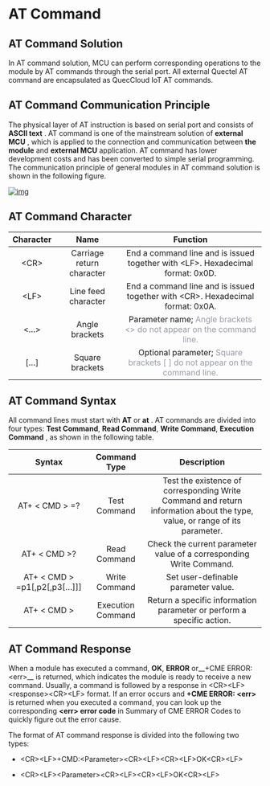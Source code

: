 # AT Command 

## __AT Command Solution__ 

In AT command solution, MCU can perform corresponding operations to the module by AT commands through the serial port. All external Quectel AT command are encapsulated as QuecCloud IoT AT commands. 

## __AT Command Communication Principle__

The physical layer of AT instruction is based on serial port and consists of  __ASCII text__ . AT command is one of the mainstream solution of __external MCU__ , which is applied to the connection and communication between __the module__ and __external MCU__ application. AT command has lower development costs and has been converted to simple serial programming. The communication principle of general modules in AT command solution is shown in the following figure.


<a data-fancybox title="img" href="/en/deviceDevelop/cellular/speediness/resource/AT/Speediness-AT-27.png">![img](/en/deviceDevelop/cellular/speediness/resource/AT/Speediness-AT-27.png)</a>


## __AT Command Character__


| Character |           Name            |                           Function                           |
| :-------: | :-----------------------: | :----------------------------------------------------------: |
|  \<CR\>   | Carriage return character | End a command line and is issued together with \<LF\>. Hexadecimal format: 0x0D. |
|  \<LF\>   |    Line feed character    | End a command line and is issued together with \<CR\>. Hexadecimal format: 0x0A. |
|   \<…\>   |      Angle brackets       | Parameter name; <font color=#999AAA >Angle brackets <> do not appear on the command line.</font> |
|   \[…\]   |      Square brackets      | Optional parameter; <font color=#999AAA > Square brackets [ ] do not appear on the command line.</font> |


## __AT Command Syntax__

All command lines must start with __AT__ or __at__ . AT commands are divided into four types: __Test Command__, __Read Command__, __Write Command__, __Execution Command__ , as shown in the following table.

|            Syntax            |   Command Type    |                         Description                          |
| :--------------------------: | :---------------: | :----------------------------------------------------------: |
|        AT+ < CMD > =?        |   Test Command    | Test the existence of corresponding Write Command and return information about the type, value, or range of its parameter. |
|         AT+ < CMD >?         |   Read Command    | Check the current parameter value of a corresponding Write Command. |
| AT+ < CMD > =p1[,p2[,p3[…]]] |   Write Command   |             Set user-definable parameter value.              |
|         AT+ < CMD >          | Execution Command | Return a specific information parameter or perform a specific action. |

## __AT Command Response__

When a module has executed a command, __OK__, __ERROR__ or__+CME ERROR: \<err\>__ is returned, which indicates the module is ready to receive a new command. Usually, a command is followed by a response in <CR\>\<LF\>\<response\>\<CR\>\<LF\>  format. If an error occurs and __+CME ERROR: \<err\>__ is returned when you executed a command, you can look up the corresponding  __\<err\> error code__ in Summary of CME ERROR
Codes to quickly figure out the error cause.

The format of AT command response is divided into the following two types:

*	 \<CR\>\<LF\>+CMD:\<Parameter\>\<CR\>\<LF\>\<CR\>\<LF\>OK\<CR\>\<LF\>

*	 \<CR\>\<LF\>\<Parameter\>\<CR\>\<LF\>\<CR\>\<LF\>OK\<CR\>\<LF\>